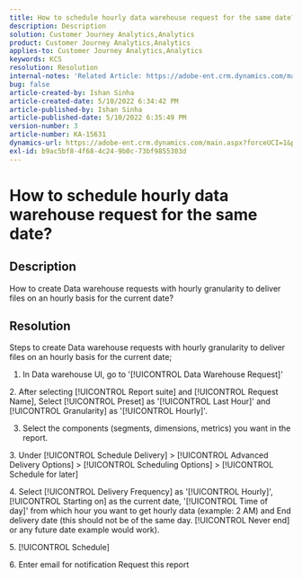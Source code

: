 ```yaml
---
title: How to schedule hourly data warehouse request for the same date?
description: Description
solution: Customer Journey Analytics,Analytics
product: Customer Journey Analytics,Analytics
applies-to: Customer Journey Analytics,Analytics
keywords: KCS
resolution: Resolution
internal-notes: 'Related Article: https://adobe-ent.crm.dynamics.com/main.aspx?appid=c8f3a4cd-a068-e911-a957-000d3a34e00b&pagetype=entityrecord&etn=knowledgearticle&id=b5d08a45-cea0-ea11-a812-000d3a303484'
bug: false
article-created-by: Ishan Sinha
article-created-date: 5/10/2022 6:34:42 PM
article-published-by: Ishan Sinha
article-published-date: 5/10/2022 6:35:49 PM
version-number: 3
article-number: KA-15631
dynamics-url: https://adobe-ent.crm.dynamics.com/main.aspx?forceUCI=1&pagetype=entityrecord&etn=knowledgearticle&id=90ec1ddb-8fd0-ec11-a7b5-0022480a8753
exl-id: b9ac5bf8-4f68-4c24-9b0c-73bf9855303d
---
```

# How to schedule hourly data warehouse request for the same date?

## Description


How to create Data warehouse requests with hourly granularity to deliver files on an hourly basis for the current date?


## Resolution


Steps to create Data warehouse requests with hourly granularity to deliver files on an hourly basis for the current date;

1. In Data warehouse UI, go to '[!UICONTROL Data Warehouse Request]'

2. After selecting [!UICONTROL Report suite] and [!UICONTROL Request Name], Select [!UICONTROL Preset] as '[!UICONTROL Last Hour]' and [!UICONTROL Granularity] as '[!UICONTROL Hourly]'.

3. Select the components (segments, dimensions, metrics) you want in the report.

&#x200B;3. Under [!UICONTROL Schedule Delivery] > [!UICONTROL Advanced Delivery Options] > [!UICONTROL Scheduling Options] > [!UICONTROL Schedule for later]

&#x200B;4. Select [!UICONTROL Delivery Frequency] as '[!UICONTROL Hourly]', [!UICONTROL Starting on] as the current date, '[!UICONTROL Time of day]' from which hour you want to get hourly data (example: 2 AM) and End delivery date (this should not be of the same day. [!UICONTROL Never end] or any future date example would work).

&#x200B;5. [!UICONTROL Schedule]

&#x200B;6. Enter email for notification  Request this report
